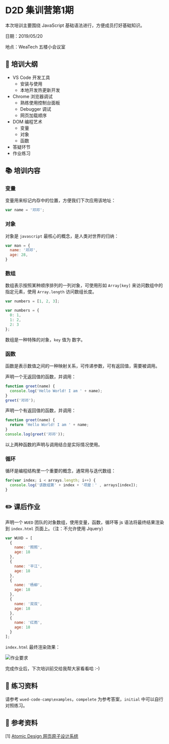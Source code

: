 # D2D 集训营第1期

本次培训主要围绕 JavaScript 基础语法进行，方便成员打好基础知识。

日期：2019/05/20

地点：WeaTech 五楼小会议室

## 🥇 培训大纲

- VS Code 开发工具
  - 安装与使用
  - 本地开发热更新开发
- Chrome 浏览器调试
  - 熟练使用控制台面板
  - Debugger 调试
  - 网页加载顺序
- DOM 编程艺术
  - 变量
  - 对象
  - 函数
- 答疑环节
- 作业练习

## 📚 培训内容

### 变量

变量用来标记内存中的位置，方便我们下次应用该地址：

``` js
var name = '邓邓';
```

### 对象

对象是 `javascript` 最核心的概念，是人类对世界的归纳：

```js
var man = {
  name: '邓邓',
  age: 28,
}
```

### 数组

数组表示按照某种顺序排列的一列对象，可使用形如 `Array[key]` 来访问数组中的指定元素，使用 `Array.length` 访问数组长度。

```js
var numbers = [1, 2, 3];
```

```js
var numbers = {
  0: 1,
  1: 2,
  2: 3
};
```

数组是一种特殊的对象，`key` 值为 数字。

### 函数

函数是表示数值之间的一种映射关系，可传递参数，可有返回值，需要被调用。

声明一个无返回值的函数，并调用：

```js
function greet(name) {
  console.log('Hello World! I am ' + name);
}
greet('邓邓');
```

声明一个有返回值的函数，并调用：

```js
function greet(name) {
  return 'Hello World! I am ' + name;
}
console.log(greet('邓邓'));
```

以上两种函数的声明与调用结合是实际情况使用。

### 循环

循环是编程结构里一个重要的概念，通常用与迭代数组：

```js
for(var index; i < arrays.length; i++) {
  console.log('该数组第' + index + '项是：' , arrays[index]);
}
```

## ✏️ 课后作业

声明一个 `WUED` 团队的对象数组，使用变量，函数，循环等 js 语法将最终结果渲染到 `index.html` 页面上。（注：不允许使用 Jquery）

``` js
var WUXD = [
  {
    name: '照照',
    age: 18
  },
  {
    name: '平江',
    age: 18
  },
  {
    name: '杨柳',
    age: 18
  },
  {
    name: '双双',
    age: 18
  },
  {
    name: '红雨',
    age: 18
  }
];
```

`index.html` 最终渲染效果：

![作业要求](http://ww1.sinaimg.cn/large/006g8Dvggy1g3b0fnmwx6j30js02odfo.jpg)

完成作业后，下次培训前交给我帮大家看看哈 :-)

## 💯 练习资料

请参考 `wued-code-camp\examples`，`compelete` 为参考答案，`initial` 中可以自行对照练习。

## 📑 参考资料

[1] [Atomic Design 网页原子设计系统](http://bradfrost.com/blog/post/atomic-web-design/)
